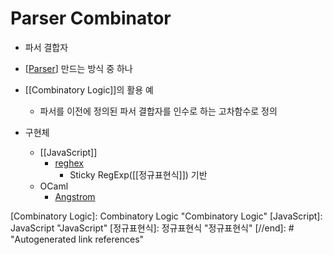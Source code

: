 # Parser Combinator

- 파서 결합자

- [[Parser]] 만드는 방식 중 하나

- [[Combinatory Logic]]의 활용 예
  - 파서를 이전에 정의된 파서 결합자를 인수로 하는 고차함수로 정의

- 구현체
  - [[JavaScript]]
    - [reghex](https://github.com/kitten/reghex)
      - Sticky RegExp([[정규표현식]]) 기반
  - OCaml
    - [Angstrom](https://github.com/inhabitedtype/angstrom)

[//begin]: # "Autogenerated link references for markdown compatibility"
[Parser]: Parser "Parser"
[Combinatory Logic]: Combinatory Logic "Combinatory Logic"
[JavaScript]: JavaScript "JavaScript"
[정규표현식]: 정규표현식 "정규표현식"
[//end]: # "Autogenerated link references"